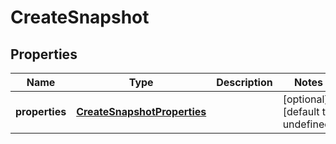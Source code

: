 # CreateSnapshot

## Properties
| Name | Type | Description | Notes |
| ------------ | ------------- | ------------- | ------------- |
| **properties** | [**CreateSnapshotProperties**](CreateSnapshotProperties.md) |  | [optional] [default to undefined] |


